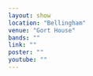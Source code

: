 ```yaml
---
layout: show
location: "Bellingham"
venue: "Gort House"
bands: ""
link: ""
poster: ""
youtube: ""
---
```



